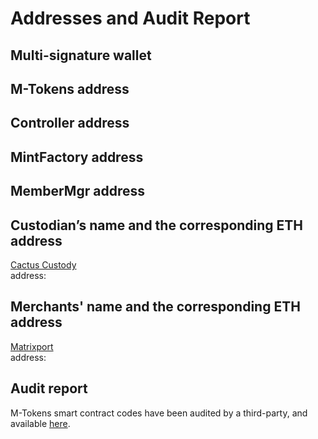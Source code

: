 Addresses and Audit Report
===

Multi-signature wallet
---


M-Tokens address 
---


Controller address
---


MintFactory address
---


MemberMgr address
---


Custodian’s name and the corresponding ETH address
---
[Cactus Custody](https://www.mycactus.com)         
address:

Merchants' name and the corresponding ETH address
---
[Matrixport](https://www.matrixport.com)            
address:

Audit report
---
M-Tokens smart contract codes have been audited by a third-party, and available [here](https://XXXXX).
